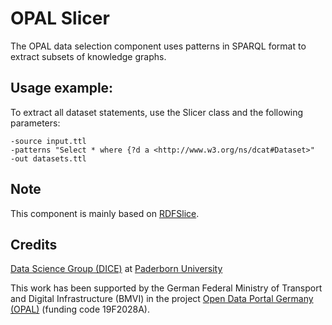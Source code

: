# OPAL Slicer

The OPAL data selection component uses patterns in SPARQL format to extract subsets of knowledge graphs.


## Usage example:

To extract all dataset statements, use the Slicer class and the following parameters:

```
-source input.ttl
-patterns "Select * where {?d a <http://www.w3.org/ns/dcat#Dataset>"
-out datasets.ttl
```


## Note

This component is mainly based on [RDFSlice](http://aksw.org/Projects/RDFSlice.html).


## Credits

[Data Science Group (DICE)](https://dice-research.org/) at [Paderborn University](https://www.uni-paderborn.de/)

This work has been supported by the German Federal Ministry of Transport and Digital Infrastructure (BMVI) in the project [Open Data Portal Germany (OPAL)](http://projekt-opal.de/) (funding code 19F2028A).